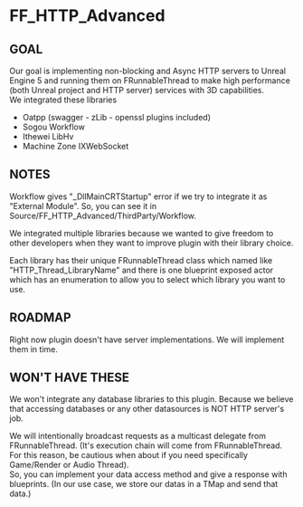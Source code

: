 # FF_HTTP_Advanced

## GOAL
Our goal is implementing non-blocking and Async HTTP servers to Unreal Engine 5 and running them on FRunnableThread to make high performance (both Unreal project and HTTP server) services with 3D capabilities.<br />
We integrated these libraries

- Oatpp (swagger - zLib - openssl plugins included)
- Sogou Workflow
- Ithewei LibHv
- Machine Zone IXWebSocket

## NOTES
Workflow gives "_DllMainCRTStartup" error if we try to integrate it as "External Module". So, you can see it in Source/FF_HTTP_Advanced/ThirdParty/Workflow.

We integrated multiple libraries because we wanted to give freedom to other developers when they want to improve plugin with their library choice.

Each library has their unique FRunnableThread class which named like "HTTP_Thread_LibraryName" and there is one blueprint exposed actor which has an enumeration to allow you to select which library you want to use.


## ROADMAP
Right now plugin doesn't have server implementations. We will implement them in time.

## WON'T HAVE THESE
We won't integrate any database libraries to this plugin. Because we believe that accessing databases or any other datasources is NOT HTTP server's job.

We will intentionally broadcast requests as a multicast delegate from FRunnableThread. (It's execution chain will come from FRunnableThread. For this reason, be cautious when about if you need specifically Game/Render or Audio Thread).<br />
So, you can implement your data access method and give a response with blueprints. (In our use case, we store our datas in a TMap and send that data.)

